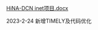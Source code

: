 [HiNA-DCN inet项目.docx](https://github.com/kalsasdf/HiNA-DCN_INET/files/10822735/HiNA-DCN.inet.docx)


2023-2-24 新增TIMELY及代码优化
